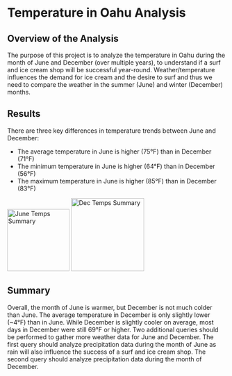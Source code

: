 # Temperature in Oahu Analysis

## Overview of the Analysis
The purpose of this project is to analyze the temperature in Oahu during the month of June and December (over multiple years), to understand if a surf and ice cream shop will be successful year-round. Weather/temperature influences the demand for ice cream and the desire to surf and thus we need to compare the weather in the summer (June) and winter (December) months.

## Results
There are three key differences in temperature trends between June and December:
- The average temperature in June is higher (75°F) than in December (71°F)
- The minimum temperature in June is higher (64°F) than in December (56°F)
- The maximum temperature in June is higher (85°F) than in December (83°F)

<img width="143" alt="June Temps Summary" src="https://user-images.githubusercontent.com/88804543/137176780-1a31abc4-907f-44b3-ac83-94b100ee39cc.png">

<img width="168" alt="Dec Temps Summary" src="https://user-images.githubusercontent.com/88804543/137176806-dc7df611-8099-4660-b063-09bf8ef00b91.png">

## Summary
Overall, the month of June is warmer, but December is not much colder than June. The average temperature in December is only slightly lower (~4°F) than in June. While December is slightly cooler on average, most days in December were still 69°F or higher.
Two additional queries should be performed to gather more weather data for June and December. The first query should analyze precipitation data during the month of June as rain will also influence the success of a surf and ice cream shop. The second query should analyze precipitation data during the month of December.
